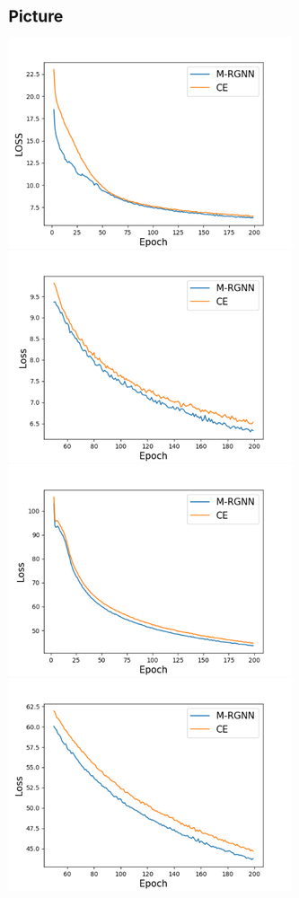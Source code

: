 # Picture
![image](https://github.com/JiaxingWang223/Picture/blob/main/Picture/Cora.png)
![image](https://github.com/JiaxingWang223/Picture/blob/main/Picture/Cora-d.png)
![image](https://github.com/JiaxingWang223/Picture/blob/main/Picture/Dblp.png)
![image](https://github.com/JiaxingWang223/Picture/blob/main/Picture/Dblp-d.png)
